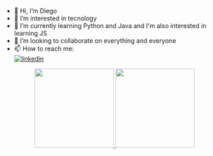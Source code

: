 - 👋 Hi, I’m Diego
- 👀 I’m interested in tecnology
- 🌱 I’m currently learning Python and Java and I'm also interested in learning JS
- 💞️ I’m looking to collaborate on everything and everyone
- 📫 How to reach me: <br>
[![linkedin](https://img.shields.io/badge/-Diego%20Silva-blue?style=flat-square&logo=Linkedin&logoColor=white/)](https://www.linkedin.com/in/diegoaoas/)


<div align="center">
  <a href="https://github.com/diego-aoas">
  <img height="180em" src="https://github-readme-stats.vercel.app/api?username=diego-aoas&show_icons=true&theme=dracula&include_all_commits=true&count_private=true"/>
  <img height="180em" src="https://github-readme-stats.vercel.app/api/top-langs/?username=diego-aoas&layout=compact&langs_count=7&theme=dracula"/>
</div>
<!---
diego-aoas/diego-aoas is a ✨ special ✨ repository because its `README.md` (this file) appears on your GitHub profile.
You can click the Preview link to take a look at your changes.
--->
